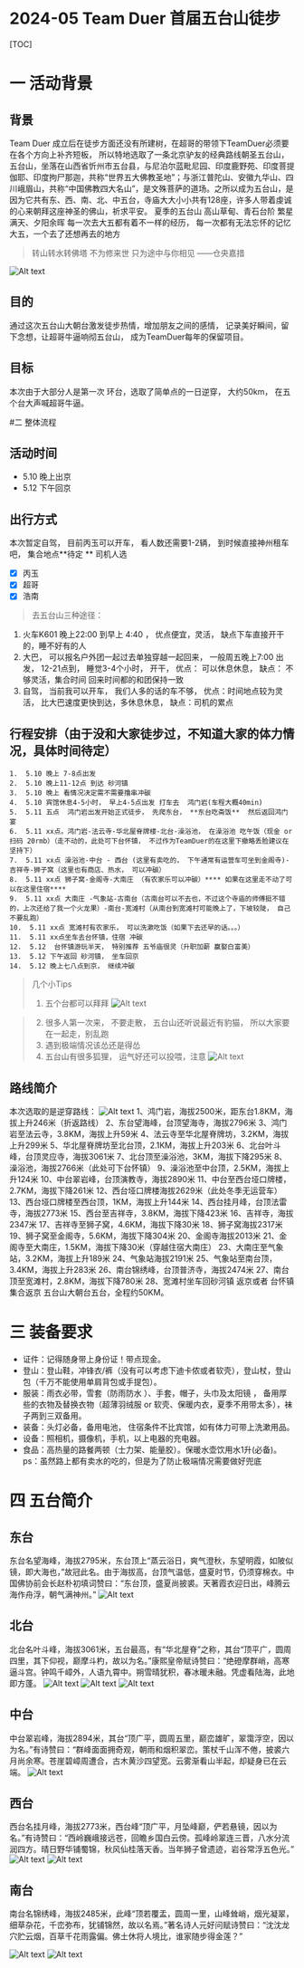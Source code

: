 # 2024-05 Team Duer 首届五台山徒步


[TOC]

# 一 活动背景
## 背景

Team Duer 成立后在徒步方面还没有所建树，在超哥的带领下TeamDuer必须要在各个方向上补齐短板， 所以特地选取了一条北京驴友的经典路线朝圣五台山， 五台山，坐落在山西省忻州市五台县，与尼泊尔蓝毗尼园、印度鹿野苑、印度菩提伽耶、印度拘尸那迦，共称“世界五大佛教圣地”；与浙江普陀山、安徽九华山、四川峨眉山，共称“中国佛教四大名山”，是文殊菩萨的道场。之所以成为五台山，是因为它共有东、西、南、北、中五台，寺庙大大小小共有128座，许多人带着虔诚的心来朝拜这座神圣的佛山，祈求平安。
夏季的五台山
高山草甸、青石台阶
繁星满天、夕阳余晖
每一次去大五都有着不一样的经历，
每一次都有无法忘怀的记忆
大五，一个去了还想再去的地方
> 转山转水转佛塔
> 不为修来世
> 只为途中与你相见
> ——仓央嘉措
>

![Alt text](./1714119832457.png)

## 目的
通过这次五台山大朝台激发徒步热情，增加朋友之间的感情， 记录美好瞬间，留下念想，让超哥牛逼响彻五台山， 成为TeamDuer每年的保留项目。

## 目标
本次由于大部分人是第一次 环台，选取了简单点的一日逆穿， 大约50km， 在五个台大声喊超哥牛逼。


#二 整体流程
##  活动时间
*  5.10  晚上出京
*  5.12  下午回京

## 出行方式
  本次暂定自驾， 目前丙玉可以开车， 看人数还需要1-2辆， 到时候直接神州租车吧， 集合地点**待定 **
  司机人选
  - [x] 丙玉
  - [x] 超哥
  - [x] 浩南

> 去五台山三种途径：
1.  火车K601 晚上22:00 到早上 4:40 ， 优点便宜，灵活，  缺点下车直接开干的，睡不好有的人
2.  大巴， 可以报名户外团一起过去单独穿越一起回来， 一般周五晚上7:00 出发， 12-21点到， 睡觉3-4个小时， 开干， 优点： 可以休息休息， 缺点： 不够灵活，集合时间 回来时间都的和团保持一致
3.  自驾， 当前我可以开车， 我们人多的话的车不够， 优点：时间地点较为灵活， 比大巴速度更快到达，多休息休息， 缺点：司机的累点


## 行程安排（由于没和大家徒步过，不知道大家的体力情况，具体时间待定）
	1.  5.10 晚上 7-8点出发
	2.  5.10 晚上11-12点 到达 砂河镇
	3.  5.10 晚上 看情况决定需不需要撸串冲碳
	4.  5.10 宾馆休息4-5小时， 早上4-5点出发 打车去  鸿门岩(车程大概40min)
	5.  5.11 五点  鸿门岩出发开始正式徒步， 先爬东台， **东台吃斋饭**  然后返回鸿门宴
	6.  5.11 xx点。鸿门岩-法云寺-华北屋脊牌楼-北台-澡浴池， 在澡浴池 吃午饭（现金 or 扫码 20rmb）（走不动的，此处可下台怀镇， 不过作为TeamDuer的在这里下撤略丢脸建议在坚持下）
	7.  5.11 xx点 澡浴池-中台 - 西台 (这里有卖吃的， 下午通常有运营车可坐到金阁寺)-吉祥寺-狮子窝（这里也有商店、热水， 可以冲碳）
	8.  5.11 xx点 狮子窝-金阁寺-大南庄 （有农家乐可以冲碳）**** 如果在这里走不动了可以在这里住宿****
	9.  5.11 xx点 大南庄 -气象站-古南台（古南台可以不去也，不过这个寺庙的师傅挺不错的，上次还给了我一个火龙果）-南台-宽滩村（从南台到宽滩村可能晚上了，下坡较陡， 自己不要乱跑）
	10.  5.11 xx点 宽滩村有农家乐， 可以洗漱吃饭（如果下去还早的话。。。）
	11.  5.11 xx点坐车去台怀镇，住宿 冲碳
	12.  5.12  台怀镇游玩半天， 特别推荐 五爷庙很灵（升职加薪 赢娶白富美）
	13.  5.12 下午返回 砂河镇， 坐车回京
	14.  5.12 晚上七八点到京， 继续冲碳

> 几个小Tips
> 1. 五个台都可以拜拜
> ![Alt text](./1714114072560.png)

> 2. 很多人第一次来， 不要走散， 五台山还听说最近有豹猫， 所以大家要在一起走，别乱跑
> 3. 遇到极端情况该怂还是得怂
> 4. 五台山有很多狐狸， 运气好还可以投喂，注意
> ![Alt text](./1714118491369.png)


## 路线简介
本次选取的是逆穿路线：
![Alt text](./1714108804513.png)
1、鸿门岩，海拔2500米，距东台1.8KM，海拔上升246米（折返路线）
2、东台望海峰，台顶望海寺，海拔2796米
3、鸿门岩至法云寺，3.8KM，海拔上升59米
4、法云寺至华北屋脊牌坊，3.2KM，海拔上升299米
5、华北屋脊牌坊至北台顶，2.1KM，海拔上升203米
6、北台叶斗峰，台顶灵应寺，海拔3061米
7、北台顶至澡浴池，3KM，海拔下降295米
8、澡浴池，海拔2766米（此处可下台怀镇）
9、澡浴池至中台顶，2.5KM，海拔上升124米
10、中台翠岩峰，台顶演教寺，海拔2890米
11、中台至西台垭口牌楼，2.7KM，海拔下降261米
12、西台垭口牌楼海拔2629米（此处冬季无运营车）
13、西台垭口牌楼至西台顶，1KM，海拔上升144米
14、西台挂月峰，台顶法雷寺，海拔2773米
15、西台至吉祥寺，3.8KM，海拔下降423米
16、吉祥寺，海拔2347米
17、吉祥寺至狮子窝，4.6KM，海拔下降30米
18、狮子窝海拔2317米
19、狮子窝至金阁寺，5.6KM，海拔下降304米
20、金阁寺海拔2013米
21、金阁寺至大南庄，1.5KM，海拔下降30米（穿越住宿大南庄）
23、大南庄至气象站，3.2KM，海拔上升189米
24、气象站海拔2191米
25、气象站至南台顶，3.4KM，海拔上升283米
26、南台锦绣峰，台顶普济寺，海拔2474米
27、南台顶至宽滩村，2.8KM，海拔下降780米
28、宽滩村坐车回砂河镇 返京或者 台怀镇集合返京
五台山大朝台五台，全程约50KM。

# 三 装备要求 

*  证件：记得随身带上身份证！带点现金。
*  登山：登山鞋，冲锋衣/裤（没有可以考虑下迪卡侬或者软壳），登山杖，登山包（千万不能使用单肩背包或手提包）。
* 服装：雨衣必带，雪套（防雨防水 ）、手套，帽子，头巾及太阳镜 ， 备用厚些的衣物及替换衣物（超薄羽绒服 or 软壳、保暖内衣，夏季不用带太多），袜子两到三双备用。
* 装备：头灯必备，备用电池， 住宿条件不比宾馆，如有体力可带上洗漱用品。
* 设备：照相机，摄像机，手机，以上电器的充电器。
* 食品：高热量的路餐两顿（士力架、能量胶）。保暖水壶饮用水1升(必备)。ps：虽然路上都有卖水的吃的，但是为了防止极端情况需要做好兜底

# 四 五台简介
##  东台
东台名望海峰，海拔2795米，东台顶上“蒸云浴日，爽气澄秋，东望明霞，如陂似镜，即大海也，”故冠此名。由于海拔高，台顶气温低，盛夏时节，仍须穿棉衣。中国佛协前会长赵朴初填词赞曰：“东台顶，盛夏尚披裘。天著霞衣迎日出，峰腾云海作舟浮，朝气满神州。”
![Alt text](./1714118157514.png)

## 北台
北台名叶斗峰，海拔3061米，五台最高，有“华北屋脊”之称，其台“顶平广，圆周四里，其下仰视，巅摩斗杓，故以为名。”康熙皇帝赋诗赞曰：“绝磴摩群峭，高寒逼斗宫。钟鸣千嶂外，人语九霄中。朔雪晴犹积，春冰暖未融。凭虚看陆海，此地即方蓬。
![Alt text](./1714118452096.png)
![Alt text](./1714118514843.png)
![Alt text](./1714119601361.png)



## 中台

中台翠岩峰，海拔2894米，其台“顶广平，圆周五里，巅峦雄旷，翠霭浮空，因以为名。”有诗赞曰：“群峰面面拥奇观，朝雨和烟积翠峦。策杖千山浑不倦，披裘六月尚余寒。苍崖碧嶂周遭合，古木黄沙四望宽。云雾渐看山半起，却疑身已在云端。
![Alt text](./1714119621893.png)

## 西台
西台名挂月峰，海拔2773米，西台峰“顶广平，月坠峰巅，俨若悬镜，因以为名。”有诗赞曰：“西岭巍峨接远苍，回瞻乡国白云傍。孤峰岭翠连三晋，八水分流润四方。晴日野华铺蜀锦，秋风仙桂落天香。当年狮子曾遗迹，岩谷常浮五色光。”
![Alt text](./1714118612128.png)
![Alt text](./1714119701559.png)


## 南台
南台名锦绣峰，海拔2485米，此峰“顶若覆盂，圆周一里，山峰耸峭，烟光凝翠，细草杂花，千峦弥布，犹铺锦然，故以名焉。”著名诗人元好问赋诗赞曰：“沈沈龙穴贮云烟，百草千花雨露偏。佛土休将人境比，谁家随步得金莲？” 

![Alt text](./1714118577078.png)
![Alt text](./1714119681339.png)
